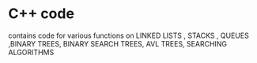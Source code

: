 # C++ code
contains code for various functions on LINKED LISTS , STACKS , QUEUES ,BINARY TREES, BINARY SEARCH TREES, AVL TREES, SEARCHING ALGORITHMS

